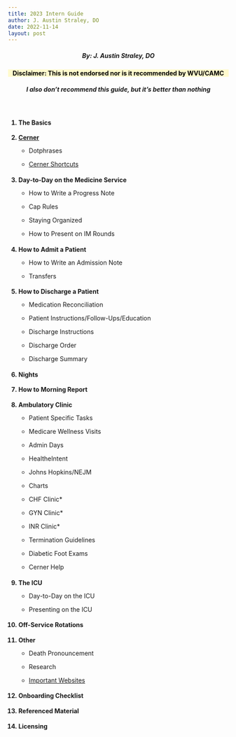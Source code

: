 ```yaml
---
title: 2023 Intern Guide
author: J. Austin Straley, DO
date: 2022-11-14
layout: post
---
```


<html>
<head>
<meta charset="UTF-8">
<meta name="viewport" content="width=device-width, initial-scale=1">
<style>
h1 {
    text-align: center;
    margin: 10px 0px;
    padding: 5px;
    border: 1px solid #999;
}
h2{
    font-size: 100%;
    padding: none;
    border: none;
    line-height: 15px;
}
h3 {
    text-align: center;
}
h4 {
    text-align: center;
    background-color: #FFFACD;
    color: black;
}
h5 {
    text-align: center;
}
h6 {
    font-size: 200%;
    text-align: center;
    border: 1px solid #999;
}
</style>
</head>

<body>
<div class="row">
    <h5>By: J. Austin Straley, DO</h5>
    <h4>Disclaimer: This is not endorsed nor is it recommended by WVU/CAMC</h4>
    <h5>I also don’t recommend this guide, but it’s better than nothing</h5>
    <br>
    <ol>
        <h2><li>The Basics</li></h2>
        <h2><li><a href="/posts/2022-11-14-cerner.html">Cerner</a></li></h2>
            <ul><li>Dotphrases</li></ul>
            <ul><li><a href="/posts/2022-11-15-cerner-shortcuts.html">Cerner Shortcuts</a></li></ul>
        <h2><li>Day-to-Day on the Medicine Service</li></h2>
            <ul><li>How to Write a Progress Note</li></ul>
            <ul><li>Cap Rules</li></ul>
            <ul><li>Staying Organized</li></ul>
            <ul><li>How to Present on IM Rounds</li></ul>
        <h2><li>How to Admit a Patient</li></h2>
            <ul><li>How to Write an Admission Note</li></ul>
            <ul><li>Transfers</li></ul>
        <h2><li>How to Discharge a Patient</li></h2>
            <ul><li>Medication Reconciliation</li></ul>
            <ul><li>Patient Instructions/Follow-Ups/Education</li></ul>
            <ul><li>Discharge Instructions</li></ul>
            <ul><li>Discharge Order</li></ul>
            <ul><li>Discharge Summary</li></ul>
        <h2><li>Nights</li></h2>
        <h2><li>How to Morning Report</li></h2>
        <h2><li>Ambulatory Clinic</li></h2>
            <ul><li>Patient Specific Tasks</li></ul>
            <ul><li>Medicare Wellness Visits</li></ul>
            <ul><li>Admin Days</li></ul>
            <ul><li>HealtheIntent</li></ul>
            <ul><li>Johns Hopkins/NEJM</li></ul>
            <ul><li>Charts</li></ul>
            <ul><li>CHF Clinic*</li></ul>
            <ul><li>GYN Clinic*</li></ul>
            <ul><li>INR Clinic*</li></ul>
            <ul><li>Termination Guidelines</li></ul>
            <ul><li>Diabetic Foot Exams</li></ul>
            <ul><li>Cerner Help</li></ul>
        <h2><li>The ICU</li></h2>
            <ul><li>Day-to-Day on the ICU</li></ul>
            <ul><li>Presenting on the ICU</li></ul>
        <h2><li>Off-Service Rotations</li></h2>
        <h2><li>Other</li></h2>
            <ul><li>Death Pronouncement</li></ul>
            <ul><li>Research</li></ul>
            <ul><li><a href="/posts/2022-11-15-important-websites.html">Important Websites</a></li></ul>
        <h2><li>Onboarding Checklist</li></h2>
        <h2><li>Referenced Material</li></h2>
        <h2><li>Licensing</li></h2>
    </ol>
</div>
</body>

</html>


